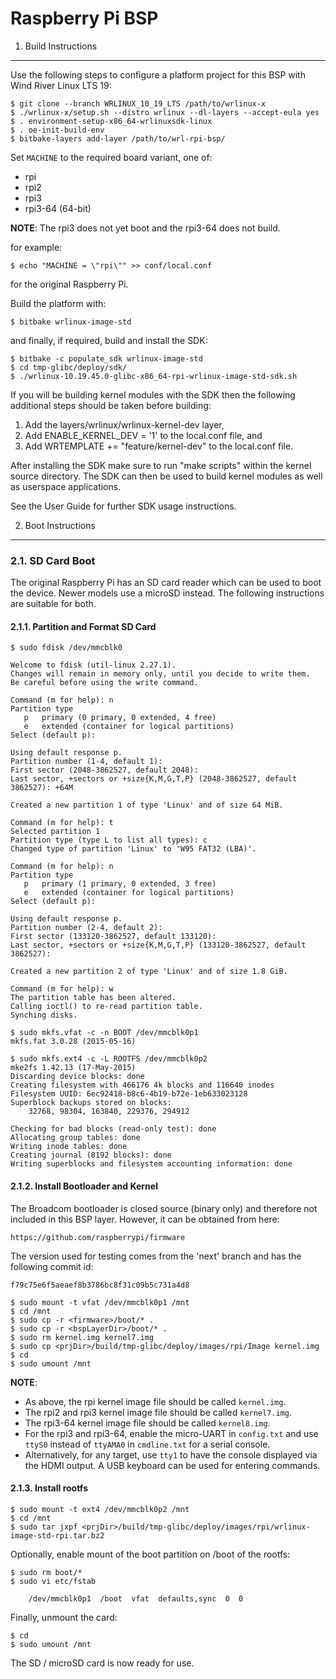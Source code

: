 Raspberry Pi BSP
================

1. Build Instructions
---------------------

Use the following steps to configure a platform project for this BSP with
Wind River Linux LTS 19:

    $ git clone --branch WRLINUX_10_19_LTS /path/to/wrlinux-x
    $ ./wrlinux-x/setup.sh --distro wrlinux --dl-layers --accept-eula yes
    $ . environment-setup-x86_64-wrlinuxsdk-linux
    $ . oe-init-build-env
    $ bitbake-layers add-layer /path/to/wrl-rpi-bsp/

Set `MACHINE` to the required board variant, one of:

  * rpi
  * rpi2
  * rpi3
  * rpi3-64 (64-bit)

**NOTE**: The rpi3 does not yet boot and the rpi3-64 does not build.

for example:

    $ echo "MACHINE = \"rpi\"" >> conf/local.conf

for the original Raspberry Pi.

Build the platform with:

    $ bitbake wrlinux-image-std

and finally, if required, build and install the SDK:

    $ bitbake -c populate_sdk wrlinux-image-std
    $ cd tmp-glibc/deploy/sdk/
    $ ./wrlinux-10.19.45.0-glibc-x86_64-rpi-wrlinux-image-std-sdk.sh

If you will be building kernel modules with the SDK then the following
additional steps should be taken before building:

  1. Add the layers/wrlinux/wrlinux-kernel-dev layer,
  2. Add ENABLE_KERNEL_DEV = '1' to the local.conf file, and
  3. Add WRTEMPLATE += "feature/kernel-dev" to the local.conf file.

After installing the SDK make sure to run "make scripts" within the kernel
source directory. The SDK can then be used to build kernel modules as well as
userspace applications.

See the User Guide for further SDK usage instructions.


2. Boot Instructions
--------------------

### 2.1. SD Card Boot

The original Raspberry Pi has an SD card reader which can be used to boot the
device. Newer models use a microSD instead. The following instructions are
suitable for both.

#### 2.1.1. Partition and Format SD Card

    $ sudo fdisk /dev/mmcblk0

    Welcome to fdisk (util-linux 2.27.1).
    Changes will remain in memory only, until you decide to write them.
    Be careful before using the write command.

    Command (m for help): n
    Partition type
       p   primary (0 primary, 0 extended, 4 free)
       e   extended (container for logical partitions)
    Select (default p):

    Using default response p.
    Partition number (1-4, default 1):
    First sector (2048-3862527, default 2048):
    Last sector, +sectors or +size{K,M,G,T,P} (2048-3862527, default 3862527): +64M

    Created a new partition 1 of type 'Linux' and of size 64 MiB.

    Command (m for help): t
    Selected partition 1
    Partition type (type L to list all types): c
    Changed type of partition 'Linux' to 'W95 FAT32 (LBA)'.

    Command (m for help): n
    Partition type
       p   primary (1 primary, 0 extended, 3 free)
       e   extended (container for logical partitions)
    Select (default p):

    Using default response p.
    Partition number (2-4, default 2):
    First sector (133120-3862527, default 133120):
    Last sector, +sectors or +size{K,M,G,T,P} (133120-3862527, default 3862527):

    Created a new partition 2 of type 'Linux' and of size 1.8 GiB.

    Command (m for help): w
    The partition table has been altered.
    Calling ioctl() to re-read partition table.
    Synching disks.

    $ sudo mkfs.vfat -c -n BOOT /dev/mmcblk0p1
    mkfs.fat 3.0.28 (2015-05-16)

    $ sudo mkfs.ext4 -c -L ROOTFS /dev/mmcblk0p2
    mke2fs 1.42.13 (17-May-2015)
    Discarding device blocks: done
    Creating filesystem with 466176 4k blocks and 116640 inodes
    Filesystem UUID: 6ec92418-b8c6-4b19-b72e-1eb633023128
    Superblock backups stored on blocks:
        32768, 98304, 163840, 229376, 294912

    Checking for bad blocks (read-only test): done
    Allocating group tables: done
    Writing inode tables: done
    Creating journal (8192 blocks): done
    Writing superblocks and filesystem accounting information: done

#### 2.1.2. Install Bootloader and Kernel

The Broadcom bootloader is closed source (binary only) and therefore not
included in this BSP layer. However, it can be obtained from here:

    https://github.com/raspberrypi/firmware

The version used for testing comes from the 'next' branch and has the
following commit id:

	f79c75e6f5aeaef8b3786bc8f31c09b5c731a4d8

    $ sudo mount -t vfat /dev/mmcblk0p1 /mnt
    $ cd /mnt
    $ sudo cp -r <firmware>/boot/* .
    $ sudo cp -r <bspLayerDir>/boot/* .
    $ sudo rm kernel.img kernel7.img
    $ sudo cp <prjDir>/build/tmp-glibc/deploy/images/rpi/Image kernel.img
    $ cd
    $ sudo umount /mnt

**NOTE**:
  * As above, the rpi kernel image file should be called `kernel.img`.
  * The rpi2 and rpi3 kernel image file should be called `kernel7.img`.
  * The rpi3-64 kernel image file should be called `kernel8.img`.
  * For the rpi3 and rpi3-64, enable the micro-UART in `config.txt` and use
    `ttyS0` instead of `ttyAMA0` in `cmdline.txt` for a serial console.
  * Alternatively, for any target, use `tty1` to have the console displayed
    via the HDMI output. A USB keyboard can be used for entering commands.

#### 2.1.3. Install rootfs

    $ sudo mount -t ext4 /dev/mmcblk0p2 /mnt
    $ cd /mnt
    $ sudo tar jxpf <prjDir>/build/tmp-glibc/deploy/images/rpi/wrlinux-image-std-rpi.tar.bz2

Optionally, enable mount of the boot partition on /boot of the rootfs:

    $ sudo rm boot/*
    $ sudo vi etc/fstab

        /dev/mmcblk0p1  /boot  vfat  defaults,sync  0  0

Finally, unmount the card:

    $ cd
    $ sudo umount /mnt

The SD / microSD card is now ready for use.
